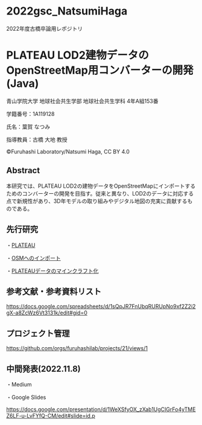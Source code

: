 # 2022gsc_NatsumiHaga

2022年度古橋卒論用レポジトリ

# PLATEAU LOD2建物データのOpenStreetMap用コンバーターの開発(Java)

青山学院大学 地球社会共生学部 地球社会共生学科 4年A組153番

学籍番号：1A119128　

氏名：葉賀 なつみ

指導教員：古橋 大地 教授

©Furuhashi Laboratory/Natsumi Haga, CC BY 4.0

## Abstract
本研究では、PLATEAU LOD2の建物データをOpenStreetMapにインポートするためのコンバーターの開発を目指す。従来と異なり、LOD2のデータに対応する点で新規性があり、3D年モデルの取り組みやデジタル地図の充実に貢献するものである。

## 先行研究

・[PLATEAU](https://www.mlit.go.jp/plateau/new-service/4-010/)

・[OSMへのインポート](https://qiita.com/nyampire/items/1c10afdd36750c87154d)

・[PLATEAUデータのマインクラフト化](https://qiita.com/nyampire/items/0f46cc38109acd0c70c8)

## 参考文献・参考資料リスト

https://docs.google.com/spreadsheets/d/1sQpJR7FnUbqRURUpNo9xf2Z2i2gX-a8ZcWz6Vt3131k/edit#gid=0

## プロジェクト管理

https://github.com/orgs/furuhashilab/projects/21/views/1

## 中間発表(2022.11.8)

・Medium



・Google Slides

https://docs.google.com/presentation/d/1WeXSfyOX_zXab1UgCIGrFo4yTMEZ6LF-u-LvFYfQ-CM/edit#slide=id.p


